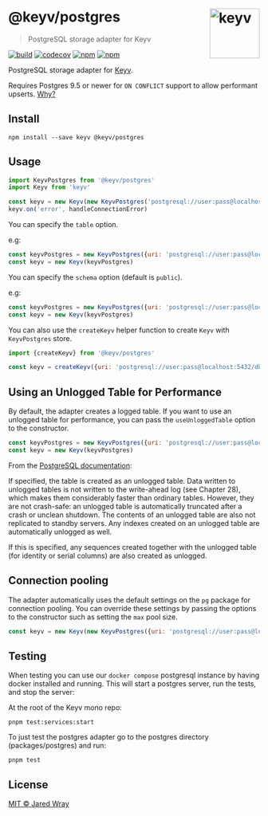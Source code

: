 # @keyv/postgres [<img width="100" align="right" src="https://jaredwray.com/images/keyv-symbol.svg" alt="keyv">](https://github.com/jaredwra/keyv)

> PostgreSQL storage adapter for Keyv

[![build](https://github.com/jaredwray/keyv/actions/workflows/tests.yaml/badge.svg)](https://github.com/jaredwray/keyv/actions/workflows/btestsuild.yaml)
[![codecov](https://codecov.io/gh/jaredwray/keyv/branch/main/graph/badge.svg?token=bRzR3RyOXZ)](https://codecov.io/gh/jaredwray/keyv)
[![npm](https://img.shields.io/npm/v/@keyv/postgres.svg)](https://www.npmjs.com/package/@keyv/postgres)
[![npm](https://img.shields.io/npm/dm/@keyv/postgres)](https://npmjs.com/package/@keyv/postgres)

PostgreSQL storage adapter for [Keyv](https://github.com/jaredwray/keyv).

Requires Postgres 9.5 or newer for `ON CONFLICT` support to allow performant upserts. [Why?](https://stackoverflow.com/questions/17267417/how-to-upsert-merge-insert-on-duplicate-update-in-postgresql/17267423#17267423)

## Install

```shell
npm install --save keyv @keyv/postgres
```

## Usage

```js
import KeyvPostgres from '@keyv/postgres'
import Keyv from 'keyv'

const keyv = new Keyv(new KeyvPostgres('postgresql://user:pass@localhost:5432/dbname'))
keyv.on('error', handleConnectionError)
```

You can specify the `table` option.

e.g:

```js
const keyvPostgres = new KeyvPostgres({uri: 'postgresql://user:pass@localhost:5432/dbname', table: 'cache'})
const keyv = new Keyv(keyvPostgres)
```

You can specify the `schema` option (default is `public`).

e.g:

```js
const keyvPostgres = new KeyvPostgres({uri: 'postgresql://user:pass@localhost:5432/dbname', schema: 'keyv'})
const keyv = new Keyv(keyvPostgres)
```

You can also use the `createKeyv` helper function to create `Keyv` with `KeyvPostgres` store.

```js
import {createKeyv} from '@keyv/postgres'

const keyv = createKeyv({uri: 'postgresql://user:pass@localhost:5432/dbname', table: 'cache', schema: 'keyv'})
```

## Using an Unlogged Table for Performance

By default, the adapter creates a logged table. If you want to use an unlogged table for performance, you can pass the `useUnloggedTable` option to the constructor.

```js
const keyvPostgres = new KeyvPostgres({uri: 'postgresql://user:pass@localhost:5432/dbname', useUnloggedTable: true})
const keyv = new Keyv(keyvPostgres)
```

From the [PostgreSQL documentation](https://www.postgresql.org/docs/current/sql-createtable.html#SQL-CREATETABLE-UNLOGGED):

If specified, the table is created as an unlogged table. Data written to unlogged tables is not written to the write-ahead log (see Chapter 28), which makes them considerably faster than ordinary tables. However, they are not crash-safe: an unlogged table is automatically truncated after a crash or unclean shutdown. The contents of an unlogged table are also not replicated to standby servers. Any indexes created on an unlogged table are automatically unlogged as well.

If this is specified, any sequences created together with the unlogged table (for identity or serial columns) are also created as unlogged.

## Connection pooling

The adapter automatically uses the default settings on the `pg` package for connection pooling. You can override these settings by passing the options to the constructor such as setting the `max` pool size.

```js
const keyv = new Keyv(new KeyvPostgres({uri: 'postgresql://user:pass@localhost:5432/dbname', max: 20}))
```

## Testing

When testing you can use our `docker compose` postgresql instance by having docker installed and running. This will start a postgres server, run the tests, and stop the server:

At the root of the Keyv mono repo:

```shell
pnpm test:services:start
```

To just test the postgres adapter go to the postgres directory (packages/postgres) and run:

```shell
pnpm test
```

## License

[MIT © Jared Wray](LISCENCE)

